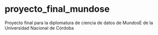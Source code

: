 # proyecto_final_mundose
 Proyecto final para la diplomatura de ciencia de datos de MundosE de la Universidad Nacional de Córdoba
